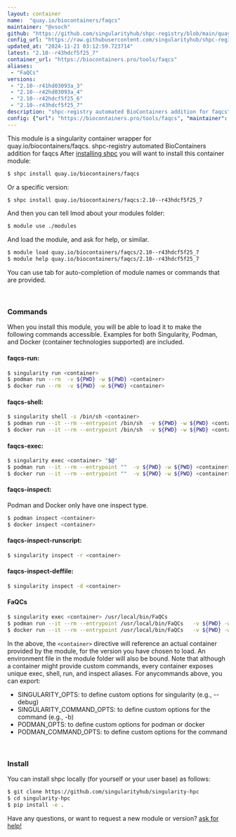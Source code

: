 ```yaml
---
layout: container
name:  "quay.io/biocontainers/faqcs"
maintainer: "@vsoch"
github: "https://github.com/singularityhub/shpc-registry/blob/main/quay.io/biocontainers/faqcs/container.yaml"
config_url: "https://raw.githubusercontent.com/singularityhub/shpc-registry/main/quay.io/biocontainers/faqcs/container.yaml"
updated_at: "2024-11-21 03:12:59.723714"
latest: "2.10--r43hdcf5f25_7"
container_url: "https://biocontainers.pro/tools/faqcs"
aliases:
 - "FaQCs"
versions:
 - "2.10--r41hd03093a_3"
 - "2.10--r42hd03093a_4"
 - "2.10--r42hdcf5f25_6"
 - "2.10--r43hdcf5f25_7"
description: "shpc-registry automated BioContainers addition for faqcs"
config: {"url": "https://biocontainers.pro/tools/faqcs", "maintainer": "@vsoch", "description": "shpc-registry automated BioContainers addition for faqcs", "latest": {"2.10--r43hdcf5f25_7": "sha256:fe3c82aa141647a7bb544f958adec2b156d56afbe9fe2ca499fa390ca6f58ed9"}, "tags": {"2.10--r41hd03093a_3": "sha256:41f3f43b38fa6d32523380fe05ce5ce9a78ab669bdecf9bd56fe42e9444dff56", "2.10--r42hd03093a_4": "sha256:25653970a1f3709cc25c27dbe9170df2afbcc0a8445d3a1ebbebd3ee7ec6ba30", "2.10--r42hdcf5f25_6": "sha256:55cab9e1769c1ca580ad91bd4561a8a7f2e150820dcbbd6421759bff6939a793", "2.10--r43hdcf5f25_7": "sha256:fe3c82aa141647a7bb544f958adec2b156d56afbe9fe2ca499fa390ca6f58ed9"}, "docker": "quay.io/biocontainers/faqcs", "aliases": {"FaQCs": "/usr/local/bin/FaQCs"}}
---
```


This module is a singularity container wrapper for quay.io/biocontainers/faqcs.
shpc-registry automated BioContainers addition for faqcs
After [installing shpc](#install) you will want to install this container module:


```bash
$ shpc install quay.io/biocontainers/faqcs
```

Or a specific version:

```bash
$ shpc install quay.io/biocontainers/faqcs:2.10--r43hdcf5f25_7
```

And then you can tell lmod about your modules folder:

```bash
$ module use ./modules
```

And load the module, and ask for help, or similar.

```bash
$ module load quay.io/biocontainers/faqcs/2.10--r43hdcf5f25_7
$ module help quay.io/biocontainers/faqcs/2.10--r43hdcf5f25_7
```

You can use tab for auto-completion of module names or commands that are provided.

<br>

### Commands

When you install this module, you will be able to load it to make the following commands accessible.
Examples for both Singularity, Podman, and Docker (container technologies supported) are included.

#### faqcs-run:

```bash
$ singularity run <container>
$ podman run --rm  -v ${PWD} -w ${PWD} <container>
$ docker run --rm  -v ${PWD} -w ${PWD} <container>
```

#### faqcs-shell:

```bash
$ singularity shell -s /bin/sh <container>
$ podman run --it --rm --entrypoint /bin/sh  -v ${PWD} -w ${PWD} <container>
$ docker run --it --rm --entrypoint /bin/sh  -v ${PWD} -w ${PWD} <container>
```

#### faqcs-exec:

```bash
$ singularity exec <container> "$@"
$ podman run --it --rm --entrypoint ""  -v ${PWD} -w ${PWD} <container> "$@"
$ docker run --it --rm --entrypoint ""  -v ${PWD} -w ${PWD} <container> "$@"
```

#### faqcs-inspect:

Podman and Docker only have one inspect type.

```bash
$ podman inspect <container>
$ docker inspect <container>
```

#### faqcs-inspect-runscript:

```bash
$ singularity inspect -r <container>
```

#### faqcs-inspect-deffile:

```bash
$ singularity inspect -d <container>
```


#### FaQCs

```bash
$ singularity exec <container> /usr/local/bin/FaQCs
$ podman run --it --rm --entrypoint /usr/local/bin/FaQCs   -v ${PWD} -w ${PWD} <container> -c " $@"
$ docker run --it --rm --entrypoint /usr/local/bin/FaQCs   -v ${PWD} -w ${PWD} <container> -c " $@"
```



In the above, the `<container>` directive will reference an actual container provided
by the module, for the version you have chosen to load. An environment file in the
module folder will also be bound. Note that although a container
might provide custom commands, every container exposes unique exec, shell, run, and
inspect aliases. For anycommands above, you can export:

 - SINGULARITY_OPTS: to define custom options for singularity (e.g., --debug)
 - SINGULARITY_COMMAND_OPTS: to define custom options for the command (e.g., -b)
 - PODMAN_OPTS: to define custom options for podman or docker
 - PODMAN_COMMAND_OPTS: to define custom options for the command

<br>

### Install

You can install shpc locally (for yourself or your user base) as follows:

```bash
$ git clone https://github.com/singularityhub/singularity-hpc
$ cd singularity-hpc
$ pip install -e .
```

Have any questions, or want to request a new module or version? [ask for help!](https://github.com/singularityhub/singularity-hpc/issues)